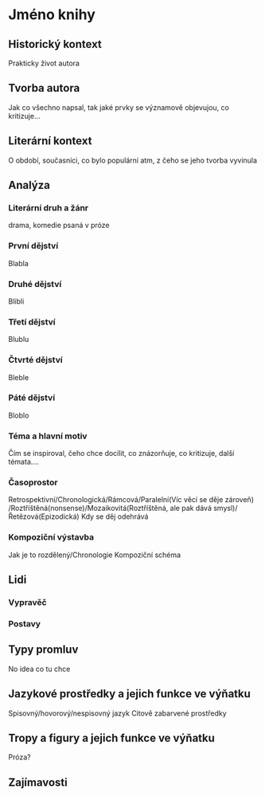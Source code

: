 # Jméno knihy

## Historický kontext
Prakticky život autora 

## Tvorba autora
Jak co všechno napsal, tak jaké prvky se významově objevujou, co kritizuje...

## Literární kontext
O období, současníci, co bylo populární atm, z čeho se jeho tvorba vyvinula

## Analýza
### Literární druh a žánr
drama, komedie psaná v próze

### První dějství
Blabla

### Druhé dějství
Blibli

### Třetí dějství
Blublu

### Čtvrté dějství
Bleble

### Páté dějství
Bloblo

### Téma a hlavní motiv
Čím se inspiroval, čeho chce docílit, co znázorňuje, co kritizuje, další témata....

### Časoprostor
Retrospektivní/Chronologická/Rámcová/Paralelní(Víc věcí se děje zároveň)
/Roztříštěná(nonsense)/Mozaikovitá(Roztříštěná, ale pak dává smysl)/Řetězová(Epizodická)
Kdy se děj odehrává

### Kompoziční výstavba
Jak je to rozdělený/Chronologie
Kompoziční schéma

## Lidi
### Vypravěč

### Postavy

## Typy promluv
No idea co tu chce

## Jazykové prostředky a jejich funkce ve výňatku
Spisovný/hovorový/nespisovný jazyk
Citově zabarvené prostředky

## Tropy a figury a jejich funkce ve výňatku
Próza?

## Zajímavosti
